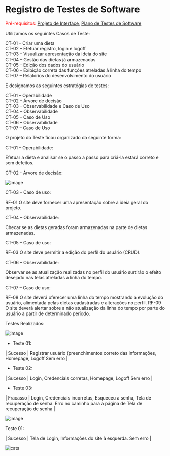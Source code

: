 # Registro de Testes de Software

<span style="color:red">Pré-requisitos: <a href="3-Projeto de Interface.md"> Projeto de Interface</a></span>, <a href="8-Plano de Testes de Software.md"> Plano de Testes de Software</a>

  Utilizamos os seguintes Casos de Teste:

CT-01 – Criar uma dieta<br>
CT-02 – Efetuar registro, login e logoff<br>
CT-03 – Visualizar apresentação da ideia do site<br>
CT-04 – Gestão das dietas já armazenadas<br>
CT-05 – Edição dos dados do usuário<br>
CT-06 – Exibição correta das funções atreladas à linha do tempo<br>
CT-07 – Relatórios do desenvolvimento do usuário

  E designamos as seguintes estratégias de testes:

CT-01 – Operabilidade<br>
CT-02 – Árvore de decisão<br>
CT-03 – Observabilidade e Caso de Uso<br>
CT-04 – Observabilidade<br>
CT-05 – Caso de Uso<br>
CT-06 – Observabilidade<br>
CT-07 – Caso de Uso

  O projeto do Teste ficou organizado da seguinte forma:
  
CT-01 – Operabilidade:

Efetuar a dieta e analisar se o passo a passo para criá-la estará correto e sem defeitos.

CT-02 - Árvore de decisão:

![image](https://user-images.githubusercontent.com/105240089/200723845-2ff345b2-37c4-4eac-a88d-369ccd5e1068.png)

CT-03 – Caso de uso:

RF-01	O site deve fornecer uma apresentação sobre a ideia geral do projeto.

CT-04 – Observabilidade:

Checar se as dietas geradas foram armazenadas na parte de dietas armazenadas. 

CT-05 – Caso de uso:

RF-03	O site deve permitir a edição do perfil do usuário (CRUD).

CT-06 – Observabilidade:

Observar se as atualização realizadas no perfil do usuário surtirão o efeito desejado nas telas atreladas à linha do tempo.

CT-07 – Caso de uso:

RF-08 O site deverá oferecer uma linha do tempo mostrando a evolução do usuário, alimentada pelas dietas cadastradas e alterações no perfil.
RF-09 O site deverá alertar sobre a não atualização da linha do tempo por parte do usuário a partir de determinado período.

Testes Realizados:

![image](https://user-images.githubusercontent.com/105240089/200724336-2915bde9-1b19-4ccd-b5c4-648bc4b82209.png)

* Teste 01:

| Sucesso |	Registrar usuário (preenchimentos correto das informações, Homepage, Logoff	Sem erro |

* Teste 02:

| Sucesso |	Login, Credenciais corretas, Homepage, Logoff	Sem erro |

* Teste 03:

| Fracasso | Login, Credenciais incorretas, Esqueceu a senha, Tela de recuperação de senha. Erro no caminho para a página de Tela de recuperação de senha |

![image](https://user-images.githubusercontent.com/105240089/200724454-9bd2027a-22c2-4998-bd27-f89ad912538b.png)

Teste 01:

| Sucesso |	Tela de Login, Informações do site à esquerda.	Sem erro |


![cats](https://user-images.githubusercontent.com/105240089/198921282-c16226b4-9f4b-4c77-80fa-0609285e73b3.jpg)

